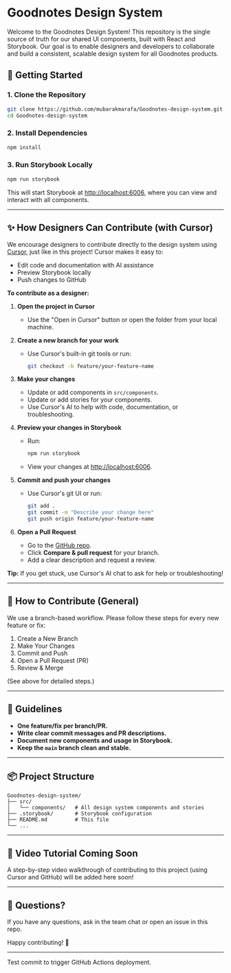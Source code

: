 # Goodnotes Design System

Welcome to the Goodnotes Design System! This repository is the single source of truth for our shared UI components, built with React and Storybook. Our goal is to enable designers and developers to collaborate and build a consistent, scalable design system for all Goodnotes products.

## 🚀 Getting Started

### 1. Clone the Repository

```sh
git clone https://github.com/mubarakmarafa/Goodnotes-design-system.git
cd Goodnotes-design-system
```

### 2. Install Dependencies

```sh
npm install
```

### 3. Run Storybook Locally

```sh
npm run storybook
```

This will start Storybook at [http://localhost:6006](http://localhost:6006), where you can view and interact with all components.

---

## ✨ How Designers Can Contribute (with Cursor)

We encourage designers to contribute directly to the design system using [Cursor](https://cursor.so/), just like in this project! Cursor makes it easy to:
- Edit code and documentation with AI assistance
- Preview Storybook locally
- Push changes to GitHub

**To contribute as a designer:**

1. **Open the project in Cursor**
   - Use the "Open in Cursor" button or open the folder from your local machine.

2. **Create a new branch for your work**
   - Use Cursor's built-in git tools or run:
     ```sh
     git checkout -b feature/your-feature-name
     ```

3. **Make your changes**
   - Update or add components in `src/components`.
   - Update or add stories for your components.
   - Use Cursor's AI to help with code, documentation, or troubleshooting.

4. **Preview your changes in Storybook**
   - Run:
     ```sh
     npm run storybook
     ```
   - View your changes at [http://localhost:6006](http://localhost:6006).

5. **Commit and push your changes**
   - Use Cursor's git UI or run:
     ```sh
     git add .
     git commit -m "Describe your change here"
     git push origin feature/your-feature-name
     ```

6. **Open a Pull Request**
   - Go to the [GitHub repo](https://github.com/mubarakmarafa/Goodnotes-design-system).
   - Click **Compare & pull request** for your branch.
   - Add a clear description and request a review.

**Tip:** If you get stuck, use Cursor's AI chat to ask for help or troubleshooting!

---

## 🌱 How to Contribute (General)

We use a branch-based workflow. Please follow these steps for every new feature or fix:

1. Create a New Branch
2. Make Your Changes
3. Commit and Push
4. Open a Pull Request (PR)
5. Review & Merge

(See above for detailed steps.)

---

## 📝 Guidelines
- **One feature/fix per branch/PR.**
- **Write clear commit messages and PR descriptions.**
- **Document new components and usage in Storybook.**
- **Keep the `main` branch clean and stable.**

---

## 📦 Project Structure

```
Goodnotes-design-system/
├── src/
│   └── components/   # All design system components and stories
├── .storybook/       # Storybook configuration
├── README.md         # This file
└── ...
```

---

## 🎥 Video Tutorial Coming Soon
A step-by-step video walkthrough of contributing to this project (using Cursor and GitHub) will be added here soon!

---

## 💬 Questions?
If you have any questions, ask in the team chat or open an issue in this repo.

Happy contributing! 🎉

---

Test commit to trigger GitHub Actions deployment.
